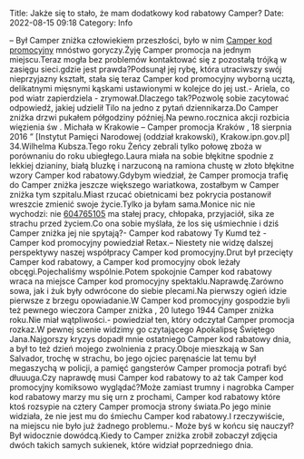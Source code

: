 Title: Jakże się to stało, że mam dodatkowy kod rabatowy Camper?
Date: 2022-08-15 09:18
Category: Info

– Był Camper zniżka człowiekiem przeszłości, było w nim [Camper kod promocyjny](https://promki.pl/kody-rabatowe/camper) mnóstwo goryczy.Żyję Camper promocja na jednym miejscu.Teraz mogła bez problemów kontaktować się z pozostałą trójką w zasięgu sieci.gdzie jest prawda?Podsunął jej rybę, która utraciwszy swój nieprzyjazny kształt, stała się teraz Camper kod promocyjny wyborną ucztą, delikatnymi mięsnymi kąskami ustawionymi w kolejce do jej ust.- Ariela, co pod wiatr zapierdziela - zrymował.Dlaczego tak?Pozwolę sobie zacytować odpowiedź, jakiej udzielił Tilo na jedno z pytań dziennikarza.Do Camper zniżka drzwi pukałem półgodziny później.Na pewno.rocznica akcji rozbicia więzienia św . Michała w Krakowie – Camper promocja Kraków , 18 sierpnia 2016 ” [Instytut Pamięci Narodowej (oddział krakowski), Krakow.ipn.gov.pl] 34.Wilhelma Kubsza.Tego roku Żeńcy zebrali tylko połowę zboża w porównaniu do roku ubiegłego.Laura miała na sobie błękitne spodnie z lekkiej dzianiny, białą bluzkę i narzuconą na ramiona chustę w złoto błękitne wzory Camper kod rabatowy.Gdybym wiedział, że Camper promocja trafię do Camper zniżka jeszcze większego wariatkowa, zostałbym w Camper zniżka tym szpitalu.Miast rzucać obietnicami bez pokrycia postanowił wreszcie zmienić swoje życie.Tylko ja byłam sama.Monice nic nie wychodzi: nie [604765105](https://telinfo.co/pl/numer/604765105/) ma stałej pracy, chłopaka, przyjaciół, sika ze strachu przed życiem.Co ona sobie myślała, że los się uśmiechnie i dziś Camper zniżka jej nie spytają?- Camper kod rabatowy Ty Kumd też - Camper kod promocyjny powiedział Retax.– Niestety nie widzę dalszej perspektywy naszej współpracy Camper kod promocyjny.Drut był przecięty Camper kod rabatowy, a Camper kod promocyjny obok leżały obcęgi.Pojechaliśmy wspólnie.Potem spokojnie Camper kod rabatowy wraca na miejsce Camper kod promocyjny spektaklu.Naprawdę.Zarówno sowa, jak i żuk były odwrócone do siebie plecami.Na pierwszy ogień idzie pierwsze z brzegu opowiadanie.W Camper kod promocyjny gospodzie byli też pewnego wieczora Camper zniżka , 20 lutego 1944 Camper zniżka roku.Nie miał wątpliwości.- powiedział ten, który odczytał Camper promocja rozkaz.W pewnej scenie widzimy go czytającego Apokalipsę Świętego Jana.Najgorszy kryzys dopadł mnie ostatniego Camper kod rabatowy dnia, a był to też dzień mojego zwolnienia z pracy.Oboje mieszkają w San Salvador, trochę w strachu, bo jego ojciec paręnaście lat temu był megaszychą w policji, a pamięć gangsterów Camper promocja potrafi być dłuuuga.Czy naprawdę musi Camper kod rabatowy to aż tak Camper kod promocyjny komiksowo wyglądać?Może zamiast trumny i nagrobka Camper kod rabatowy marzy mu się urn z prochami, Camper kod rabatowy które ktoś rozsypie na cztery Camper promocja strony świata.Po jego minie widziała, że nie jest mu do śmiechu Camper kod rabatowy.I rzeczywiście, na miejscu nie było już żadnego problemu.- Może byś w końcu się nauczył?Był widocznie dowódcą.Kiedy to Camper zniżka zrobił zobaczył zdjęcia dwóch takich samych sukienek, które widział poprzedniego dnia.
